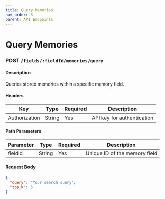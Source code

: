 ```yaml
---
title: Query Memories
nav_order: 3
parent: API Endpoints
---
```


# Query Memories

### **POST** `/fields/:fieldId/memories/query`

#### **Description**
Queries stored memories within a specific memory field.

#### **Headers**
| Key           | Type   | Required | Description                |
|--------------|--------|----------|----------------------------|
| Authorization | String | Yes      | API key for authentication |

#### **Path Parameters**
| Parameter | Type   | Required | Description                  |
|-----------|--------|----------|------------------------------|
| fieldId   | String | Yes      | Unique ID of the memory field|

#### **Request Body**
```json
{
  "query": "Your search query",
  "top_k": 5
}
